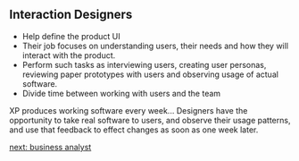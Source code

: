 ## Interaction Designers

* Help define the product UI
* Their job focuses on understanding users, their needs and how they will
  interact with the product.
* Perform such tasks as interviewing users, creating user personas, reviewing
  paper prototypes with users and observing usage of actual software.
* Divide time between working with users and the team

XP produces working software every week... Designers have the opportunity to
take real software to users, and observe their usage patterns, and use that
feedback to effect changes as soon as one week later.

[next: business analyst](the-business-analyst.md)
